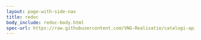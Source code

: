 ```yaml
---
layout: page-with-side-nav
title: redoc
body_include: redoc-body.html
spec-url: https://raw.githubusercontent.com/VNG-Realisatie/catalogi-api/1.0.1/src/openapi.yaml
---
```

<redoc spec-url='{{ page.spec-url}}'></redoc>